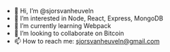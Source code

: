 - 👋 Hi, I’m @sjorsvanheuveln
- 👀 I’m interested in Node, React, Express, MongoDB
- 🌱 I’m currently learning Webpack
- 💞️ I’m looking to collaborate on Bitcoin
- 📫 How to reach me: sjorsvanheuveln@gmail.com

<!---
sjorsvanheuveln/sjorsvanheuveln is a ✨ special ✨ repository because its `README.md` (this file) appears on your GitHub profile.
You can click the Preview link to take a look at your changes.
--->

